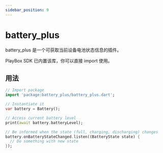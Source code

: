```yaml
---
sidebar_position: 9
---
```


# battery_plus

battery_plus 是一个可获取当前设备电池状态信息的插件。

PlayBox SDK 已内置该库，你可以直接 import 使用。

## 用法

```dart
// Import package
import 'package:battery_plus/battery_plus.dart';

// Instantiate it
var battery = Battery();

// Access current battery level
print(await battery.batteryLevel);

// Be informed when the state (full, charging, discharging) changes
battery.onBatteryStateChanged.listen((BatteryState state) {
  // Do something with new state
});
```